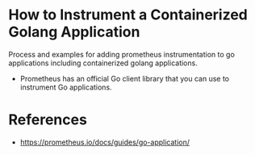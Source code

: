 # How to Instrument a Containerized Golang Application

Process and examples for adding prometheus instrumentation to go applications including containerized golang applications.

- Prometheus has an official Go client library that you can use to instrument Go applications.






# References

- https://prometheus.io/docs/guides/go-application/

